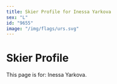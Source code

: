 ```yaml
---
title: Skier Profile for Inessa Yarkova
sex: "L"
id: "9655"
image: "/img/flags/urs.svg" 
---
```


# Skier Profile

This page is for: Inessa Yarkova.
    